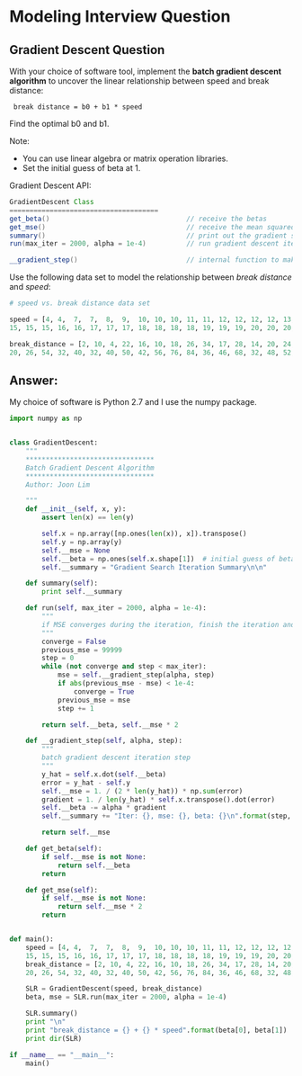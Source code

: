 # Modeling Interview Question

## Gradient Descent Question

With your choice of software tool, implement the **batch gradient descent algorithm**
to uncover the linear relationship between speed and break distance:

` break distance = b0 + b1 * speed`

Find the optimal b0 and b1.

Note:
- You can use linear algebra or matrix operation libraries.
- Set the initial guess of beta at 1.


Gradient Descent API:
```java
GradientDescent Class
=====================================
get_beta()                                  // receive the betas
get_mse()                                   // receive the mean squared error
summary()                                   // print out the gradient search iteration summary
run(max_iter = 2000, alpha = 1e-4)          // run gradient descent iterations and returns the betas and sse

__gradient_step()                           // internal function to make a gradient step
```

Use the following data set to model the relationship between *break distance* and *speed*:
```python
# speed vs. break distance data set

speed = [4,	4,	7,	7,	8,	9,	10,	10,	10,	11,	11,	12,	12,	12,	12,	13,	13,	13,	13,	14,	14,	14,	14,
15,	15,	15,	16,	16,	17,	17,	17,	18,	18, 18,	18,	19,	19,	19,	20, 20,	20,	20,	20,	22,	23,	24,	24,	24,	24,	25]

break_distance = [2, 10, 4,	22,	16,	10,	18,	26,	34,	17,	28,	14,	20,	24,	28,	26,	34,	34,	46,	26,	36,	60,	80,
20,	26,	54,	32,	40,	32,	40, 50,	42,	56,	76,	84, 36,	46,	68,	32,	48, 52,	56,	64,	66,	54,	70, 92,	93,	120, 85]
```

## Answer:

My choice of software is Python 2.7 and I use the numpy package.

```python
import numpy as np


class GradientDescent:
    """
    ********************************
    Batch Gradient Descent Algorithm
    ********************************
    Author: Joon Lim

    """
    def __init__(self, x, y):
        assert len(x) == len(y)

        self.x = np.array([np.ones(len(x)), x]).transpose()
        self.y = np.array(y)
        self.__mse = None
        self.__beta = np.ones(self.x.shape[1])  # initial guess of beta set to 1
        self.__summary = "Gradient Search Iteration Summary\n\n"

    def summary(self):
        print self.__summary

    def run(self, max_iter = 2000, alpha = 1e-4):
        """
        if MSE converges during the iteration, finish the iteration and return the beta and MSE.
        """
        converge = False
        previous_mse = 99999
        step = 0
        while (not converge and step < max_iter):
            mse = self.__gradient_step(alpha, step)
            if abs(previous_mse - mse) < 1e-4:
                converge = True
            previous_mse = mse
            step += 1

        return self.__beta, self.__mse * 2

    def __gradient_step(self, alpha, step):
        """
        batch gradient descent iteration step
        """
        y_hat = self.x.dot(self.__beta)
        error = y_hat - self.y
        self.__mse = 1. / (2 * len(y_hat)) * np.sum(error)
        gradient = 1. / len(y_hat) * self.x.transpose().dot(error)
        self.__beta -= alpha * gradient
        self.__summary += "Iter: {}, mse: {}, beta: {}\n".format(step, self.__mse * 2, self.__beta)

        return self.__mse

    def get_beta(self):
        if self.__mse is not None:
            return self.__beta
        return

    def get_mse(self):
        if self.__mse is not None:
            return self.__mse * 2
        return


def main():
    speed = [4,	4,	7,	7,	8,	9,	10,	10,	10,	11,	11,	12,	12,	12,	12,	13,	13,	13,	13,	14,	14,	14,	14,
    15,	15,	15,	16,	16,	17,	17,	17,	18,	18, 18,	18,	19,	19,	19,	20, 20,	20,	20,	20,	22,	23,	24,	24,	24,	24,	25]
    break_distance = [2, 10, 4,	22,	16,	10,	18,	26,	34,	17,	28,	14,	20,	24,	28,	26,	34,	34,	46,	26,	36,	60,	80,
    20,	26,	54,	32,	40,	32,	40, 50,	42,	56,	76,	84, 36,	46,	68,	32,	48, 52,	56,	64,	66,	54,	70, 92,	93,	120, 85]

    SLR = GradientDescent(speed, break_distance)
    beta, mse = SLR.run(max_iter = 2000, alpha = 1e-4)

    SLR.summary()
    print "\n"
    print "break_distance = {} + {} * speed".format(beta[0], beta[1])
    print dir(SLR)

if __name__ == "__main__":
    main()
```

